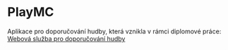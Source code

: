 # PlayMC
Aplikace pro doporučování hudby, která vznikla v rámci diplomové práce:
[Webová služba pro doporučování hudby](https://stag.upol.cz/portal/studium/prohlizeni.html?pc_pagenavigationalstate=AAAAAQAFMTE3OTYTAQAAAAEACHN0YXRlS2V5AAAAAQAULTkyMjMzNzIwMzY4NTQ3NzAwNzUAAAAA#prohlizeniSearchResult)